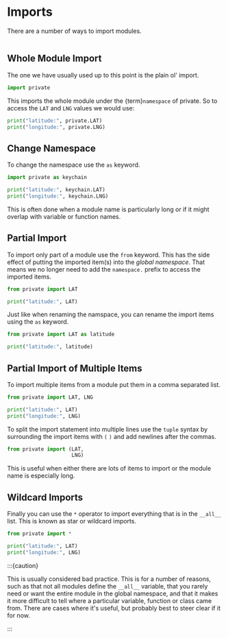 Imports
=======

There are a number of ways to import modules.

```{include} ../../toc.md
```

Whole Module Import
-------------------

The one we have usually used up to this point is the plain ol' import.

```python
import private
```

This imports the whole module under the {term}`namespace` of private. So to
access the `LAT` and `LNG` values we would use:

```python
print("latitude:", private.LAT)
print("longitude:", private.LNG)
```

Change Namespace
----------------

To change the namespace use the `as` keyword.

```python
import private as keychain

print("latitude:", keychain.LAT)
print("longitude:", keychain.LNG)
```

This is often done when a module name is particularly long or if it might
overlap with variable or function names.


Partial Import
--------------

To import only part of a module use the `from` keyword. This has the side
effect of putting the imported item(s) into the *global namespace*. That means
we no longer need to add the `namespace.` prefix to access the imported
items.

```python
from private import LAT

print("latitude:", LAT)
```

Just like when renaming the namspace, you can rename the import items using the
`as` keyword.

```python
from private import LAT as latitude

print("latitude:", latitude)
```

Partial Import of Multiple Items
--------------------------------

To import multiple items from a module put them in a comma separated list.

```python
from private import LAT, LNG

print("latitude:", LAT)
print("longitude:", LNG)
```

To split the import statement into multiple lines use the `tuple` syntax by
surrounding the import items with `(` `)` and add newlines after the commas.

```python
from private import (LAT,
                     LNG)
```

This is useful when either there are lots of items to import or the module
name is especially long.


Wildcard Imports
----------------

Finally you can use the `*` operator to import everything that is in the
`__all__` list. This is known as star or wildcard imports.

```python
from private import *

print("latitude:", LAT)
print("longitude:", LNG)
```

:::{caution}

This is usually considered bad practice. This is for a number of reasons,
such as that not all modules define the `__all__` variable, that you rarely
need or want the entire module in the global namespace, and that it makes it
more difficult to tell where a particular variable, function or class came
from. There are cases where it's useful, but probably best to steer clear if
it for now.

:::
